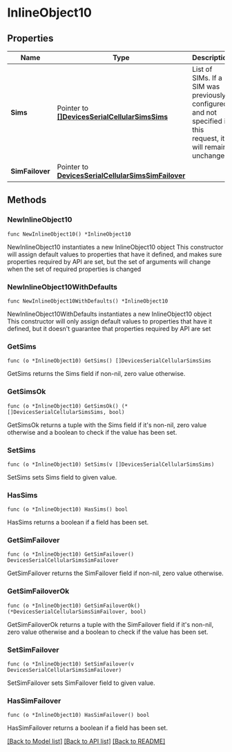 # InlineObject10

## Properties

Name | Type | Description | Notes
------------ | ------------- | ------------- | -------------
**Sims** | Pointer to [**[]DevicesSerialCellularSimsSims**](DevicesSerialCellularSimsSims.md) | List of SIMs. If a SIM was previously configured and not specified in this request, it will remain unchanged. | [optional] 
**SimFailover** | Pointer to [**DevicesSerialCellularSimsSimFailover**](DevicesSerialCellularSimsSimFailover.md) |  | [optional] 

## Methods

### NewInlineObject10

`func NewInlineObject10() *InlineObject10`

NewInlineObject10 instantiates a new InlineObject10 object
This constructor will assign default values to properties that have it defined,
and makes sure properties required by API are set, but the set of arguments
will change when the set of required properties is changed

### NewInlineObject10WithDefaults

`func NewInlineObject10WithDefaults() *InlineObject10`

NewInlineObject10WithDefaults instantiates a new InlineObject10 object
This constructor will only assign default values to properties that have it defined,
but it doesn't guarantee that properties required by API are set

### GetSims

`func (o *InlineObject10) GetSims() []DevicesSerialCellularSimsSims`

GetSims returns the Sims field if non-nil, zero value otherwise.

### GetSimsOk

`func (o *InlineObject10) GetSimsOk() (*[]DevicesSerialCellularSimsSims, bool)`

GetSimsOk returns a tuple with the Sims field if it's non-nil, zero value otherwise
and a boolean to check if the value has been set.

### SetSims

`func (o *InlineObject10) SetSims(v []DevicesSerialCellularSimsSims)`

SetSims sets Sims field to given value.

### HasSims

`func (o *InlineObject10) HasSims() bool`

HasSims returns a boolean if a field has been set.

### GetSimFailover

`func (o *InlineObject10) GetSimFailover() DevicesSerialCellularSimsSimFailover`

GetSimFailover returns the SimFailover field if non-nil, zero value otherwise.

### GetSimFailoverOk

`func (o *InlineObject10) GetSimFailoverOk() (*DevicesSerialCellularSimsSimFailover, bool)`

GetSimFailoverOk returns a tuple with the SimFailover field if it's non-nil, zero value otherwise
and a boolean to check if the value has been set.

### SetSimFailover

`func (o *InlineObject10) SetSimFailover(v DevicesSerialCellularSimsSimFailover)`

SetSimFailover sets SimFailover field to given value.

### HasSimFailover

`func (o *InlineObject10) HasSimFailover() bool`

HasSimFailover returns a boolean if a field has been set.


[[Back to Model list]](../README.md#documentation-for-models) [[Back to API list]](../README.md#documentation-for-api-endpoints) [[Back to README]](../README.md)


